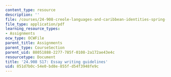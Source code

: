 ```yaml
---
content_type: resource
description: ''
file: /courses/24-908-creole-languages-and-caribbean-identities-spring-2017/851d7b0c54e0bd8e855fd54f3948fe9c_MIT24_908s17_assn_writeguide.pdf
file_type: application/pdf
learning_resource_types:
- Assignments
ocw_type: OCWFile
parent_title: Assignments
parent_type: CourseSection
parent_uid: 88051888-2277-785f-0108-2a172ae43e4c
resourcetype: Document
title: '24.908 S17: Essay writing guidelines'
uid: 851d7b0c-54e0-bd8e-855f-d54f3948fe9c
---
```

